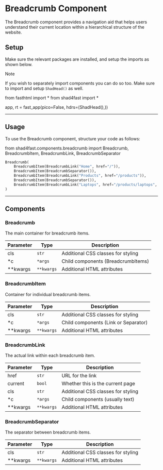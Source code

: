 
# Breadcrumb Component

The Breadcrumb component provides a navigation aid that helps users understand their current location within a hierarchical structure of the website.

## Setup

Make sure the relevant packages are installed, and setup the imports as shown below.

> [!NOTE]
> If you wish to separately import components you can do so too. Make sure to import and setup `ShadHead()` as well.

from fasthtml import *
from shad4fast import *

app, rt = fast_app(pico=False, hdrs=(ShadHead(),))

---

## Usage

To use the Breadcrumb component, structure your code as follows:

from shad4fast.components.breadcrumb import Breadcrumb, BreadcrumbItem, BreadcrumbLink, BreadcrumbSeparator

```python
Breadcrumb(
    BreadcrumbItem(BreadcrumbLink("Home", href="/")),
    BreadcrumbItem(BreadcrumbSeparator()),
    BreadcrumbItem(BreadcrumbLink("Products", href="/products")),
    BreadcrumbItem(BreadcrumbSeparator()),
    BreadcrumbItem(BreadcrumbLink("Laptops", href="/products/laptops", current=True)),
)
```

---

## Components

### Breadcrumb

The main container for breadcrumb items.

| Parameter | Type     | Description                          |
| --------- | -------- | ------------------------------------ |
| cls       | `str`    | Additional CSS classes for styling   |
| *c        | `*args`  | Child components (BreadcrumbItems)   |
| **kwargs  | `**kwargs` | Additional HTML attributes          |

### BreadcrumbItem

Container for individual breadcrumb items.

| Parameter | Type     | Description                          |
| --------- | -------- | ------------------------------------ |
| cls       | `str`    | Additional CSS classes for styling   |
| *c        | `*args`  | Child components (Link or Separator) |
| **kwargs  | `**kwargs` | Additional HTML attributes          |

### BreadcrumbLink

The actual link within each breadcrumb item.

| Parameter | Type     | Description                          |
| --------- | -------- | ------------------------------------ |
| href      | `str`    | URL for the link                     |
| current   | `bool`   | Whether this is the current page     |
| cls       | `str`    | Additional CSS classes for styling   |
| *c        | `*args`  | Child components (usually text)      |
| **kwargs  | `**kwargs` | Additional HTML attributes          |

### BreadcrumbSeparator

The separator between breadcrumb items.

| Parameter | Type     | Description                          |
| --------- | -------- | ------------------------------------ |
| cls       | `str`    | Additional CSS classes for styling   |
| **kwargs  | `**kwargs` | Additional HTML attributes          |
